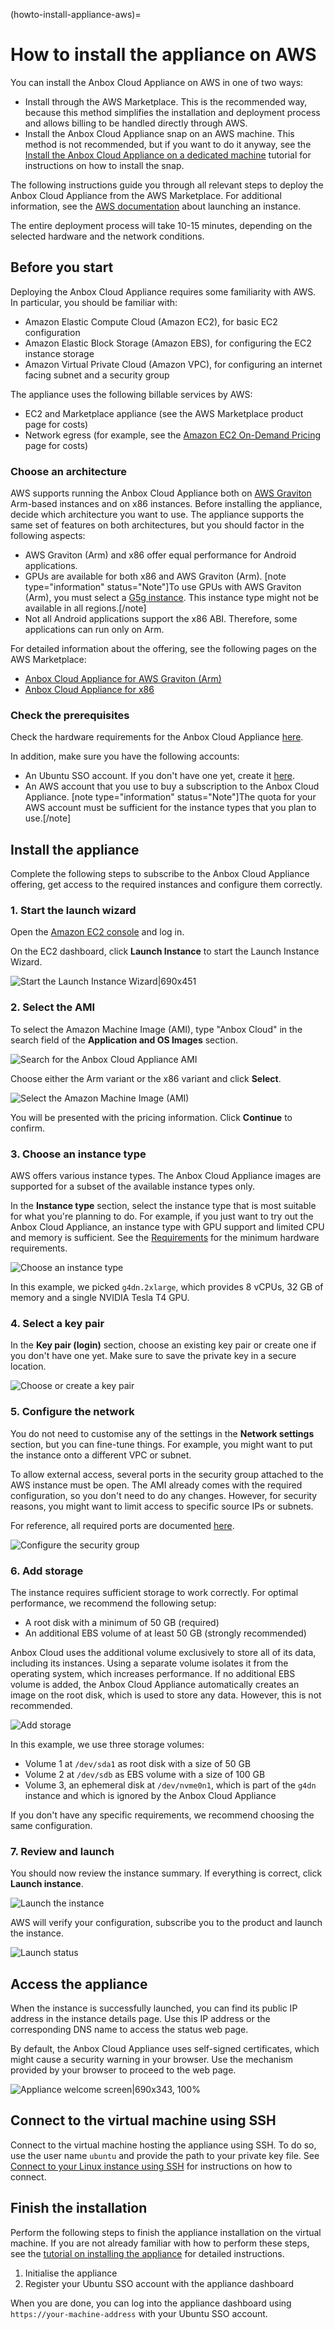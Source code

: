 (howto-install-appliance-aws)=
# How to install the appliance on AWS

You can install the Anbox Cloud Appliance on AWS in one of two ways:

- Install through the AWS Marketplace. This is the recommended way, because this method simplifies the installation and deployment process and allows billing to be handled directly through AWS.
- Install the Anbox Cloud Appliance snap on an AWS machine. This method is not recommended, but if you want to do it anyway, see the [Install the Anbox Cloud Appliance on a dedicated machine](https://discourse.ubuntu.com/t/install-appliance/22681) tutorial for instructions on how to install the snap.

The following instructions guide you through all relevant steps to deploy the Anbox Cloud Appliance from the AWS Marketplace. For additional information, see the [AWS documentation](https://docs.aws.amazon.com/AWSEC2/latest/UserGuide/launching-instance.html) about launching an instance.

The entire deployment process will take 10-15 minutes, depending on the selected hardware and the network conditions.

## Before you start

Deploying the Anbox Cloud Appliance requires some familiarity with AWS. In particular, you should be familiar with:

- Amazon Elastic Compute Cloud (Amazon EC2), for basic EC2 configuration
- Amazon Elastic Block Storage (Amazon EBS), for configuring the EC2 instance storage
- Amazon Virtual Private Cloud (Amazon VPC), for configuring an internet facing subnet and a security group

The appliance uses the following billable services by AWS:

- EC2 and Marketplace appliance (see the AWS Marketplace product page for costs)
- Network egress (for example, see the [Amazon EC2 On-Demand Pricing](https://aws.amazon.com/ec2/pricing/on-demand/) page for costs)

### Choose an architecture

AWS supports running the Anbox Cloud Appliance both on [AWS Graviton](https://aws.amazon.com/ec2/graviton/) Arm-based instances and on x86 instances. Before installing the appliance, decide which architecture you want to use. The appliance supports the same set of features on both architectures, but you should factor in the following aspects:

* AWS Graviton (Arm) and x86 offer equal performance for Android applications.
* GPUs are available for both x86 and AWS Graviton (Arm).
  [note type="information" status="Note"]To use GPUs with AWS Graviton (Arm), you must select a [G5g instance](https://aws.amazon.com/de/ec2/instance-types/g5g/). This instance type might not be available in all regions.[/note]
* Not all Android applications support the x86 ABI. Therefore, some applications can run only on Arm.

For detailed information about the offering, see the following pages on the AWS Marketplace:

* [Anbox Cloud Appliance for AWS Graviton (Arm)](https://aws.amazon.com/marketplace/pp/prodview-aqmdt52vqs5qk)
* [Anbox Cloud Appliance for x86](https://aws.amazon.com/marketplace/pp/prodview-3lx6xyaapstz4)

### Check the prerequisites

Check the hardware requirements for the Anbox Cloud Appliance [here](https://discourse.ubuntu.com/t/requirements/17734#anbox-cloud-appliance-4).

In addition, make sure you have the following accounts:

* An Ubuntu SSO account. If you don't have one yet, create it [here](https://login.ubuntu.com).
* An AWS account that you use to buy a subscription to the Anbox Cloud Appliance.
  [note type="information" status="Note"]The quota for your AWS account must be sufficient for the instance types that you plan to use.[/note]

## Install the appliance

Complete the following steps to subscribe to the Anbox Cloud Appliance offering, get access to the required instances and configure them correctly.

### 1. Start the launch wizard

Open the [Amazon EC2 console](https://console.aws.amazon.com/ec2/) and log in.

On the EC2 dashboard, click **Launch Instance** to start the Launch Instance Wizard.

![Start the Launch Instance Wizard|690x451](https://assets.ubuntu.com/v1/17073a3d-install_appliance_launch-wizard.png)

### 2. Select the AMI

To select the Amazon Machine Image (AMI), type "Anbox Cloud" in the search field of the **Application and OS Images** section.

![Search for the Anbox Cloud Appliance AMI](https://assets.ubuntu.com/v1/ab7e13d9-install_appliance_search-ami.png)

Choose either the Arm variant or the x86 variant and click **Select**.

![Select the Amazon Machine Image (AMI)](https://assets.ubuntu.com/v1/bf6e7864-install_appliance_select-ami.png)

You will be presented with the pricing information. Click **Continue** to confirm.

### 3. Choose an instance type

AWS offers various instance types. The Anbox Cloud Appliance images are supported for a subset of the available instance types only.

In the **Instance type** section, select the instance type that is most suitable for what you're planning to do. For example, if you just want to try out the Anbox Cloud Appliance, an instance type with GPU support and limited CPU and memory is sufficient. See the [Requirements](https://discourse.ubuntu.com/t/installation-requirements/17734#anbox-cloud-appliance-4) for the minimum hardware requirements.

![Choose an instance type](https://assets.ubuntu.com/v1/e967ac16-install_appliance_instance-type.png)

In this example, we picked `g4dn.2xlarge`, which provides 8 vCPUs, 32 GB of memory and a single NVIDIA Tesla T4 GPU.

### 4. Select a key pair

In the **Key pair (login)** section, choose an existing key pair or create one if you don't have one yet. Make sure to save the private key in a secure location.

![Choose or create a key pair](https://assets.ubuntu.com/v1/b58cd719-install_appliance_key-pair.png)

### 5. Configure the network

You do not need to customise any of the settings in the **Network settings** section, but you can fine-tune things. For example, you might want to put the instance onto a different VPC or subnet.

To allow external access, several ports in the security group attached to the AWS instance must be open. The AMI already comes with the required configuration, so you don't need to do any changes. However, for security reasons, you might want to limit access to specific source IPs or subnets.

For reference, all required ports are documented [here](https://discourse.ubuntu.com/t/requirements/17734).

![Configure the security group](https://assets.ubuntu.com/v1/f0af08ae-install_appliance_security-group.png)

### 6. Add storage

The instance requires sufficient storage to work correctly. For optimal performance, we recommend the following setup:

* A root disk with a minimum of 50 GB (required)
* An additional EBS volume of at least 50 GB (strongly recommended)

Anbox Cloud uses the additional volume exclusively to store all of its data, including its instances. Using a separate volume isolates it from the operating system, which increases performance. If no additional EBS volume is added, the Anbox Cloud Appliance automatically creates an image on the root disk, which is used to store any data. However, this is not recommended.

![Add storage](https://assets.ubuntu.com/v1/9b717248-install_appliance_add-storage.png)

In this example, we use three storage volumes:

* Volume 1 at `/dev/sda1` as root disk with a size of 50 GB
* Volume 2 at `/dev/sdb` as EBS volume with a size of 100 GB
* Volume 3, an ephemeral disk at `/dev/nvme0n1`, which is part of the `g4dn` instance and which is ignored by the Anbox Cloud Appliance

If you don't have any specific requirements, we recommend choosing the same configuration.

### 7. Review and launch

You should now review the instance summary. If everything is correct, click **Launch instance**.

![Launch the instance](https://assets.ubuntu.com/v1/8a7a34d1-install_appliance_launch-instance.png)

AWS will verify your configuration, subscribe you to the product and launch the instance.

![Launch status](https://assets.ubuntu.com/v1/1ccac988-install_appliance_launch-status.png)

## Access the appliance

When the instance is successfully launched, you can find its public IP address in the instance details page. Use this IP address or the corresponding DNS name to access the status web page.

By default, the Anbox Cloud Appliance uses self-signed certificates, which might cause a security warning in your browser. Use the mechanism provided by your browser to proceed to the web page.

![Appliance welcome screen|690x343, 100%](https://assets.ubuntu.com/v1/f35744dc-install_appliance_initialise.png)


## Connect to the virtual machine using SSH

Connect to the virtual machine hosting the appliance using SSH. To do so, use the user name `ubuntu` and provide the path to your private key file. See [Connect to your Linux instance using SSH](https://docs.aws.amazon.com/AWSEC2/latest/UserGuide/AccessingInstancesLinux.html) for instructions on how to connect.

## Finish the installation

Perform the following steps to finish the appliance installation on the virtual machine. If you are not already familiar with how to perform these steps, see the [tutorial on installing the appliance](https://discourse.ubuntu.com/t/22681) for detailed instructions.

1. Initialise the appliance
1. Register your Ubuntu SSO account with the appliance dashboard

When you are done, you can log into the appliance dashboard using `https://your-machine-address` with your Ubuntu SSO account.
